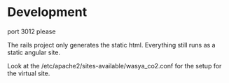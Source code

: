 
Development
===========

port 3012 please

The rails project only generates the static html. Everything still runs as a static angular site.

Look at the /etc/apache2/sites-available/wasya_co2.conf for the setup for the virtual site.

